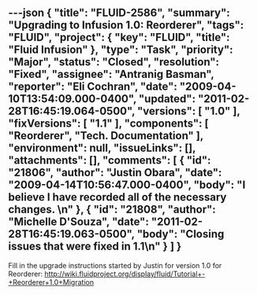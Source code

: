 ---json
{
  "title": "FLUID-2586",
  "summary": "Upgrading to Infusion 1.0: Reorderer",
  "tags": "FLUID",
  "project": {
    "key": "FLUID",
    "title": "Fluid Infusion"
  },
  "type": "Task",
  "priority": "Major",
  "status": "Closed",
  "resolution": "Fixed",
  "assignee": "Antranig Basman",
  "reporter": "Eli Cochran",
  "date": "2009-04-10T13:54:09.000-0400",
  "updated": "2011-02-28T16:45:19.064-0500",
  "versions": [
    "1.0"
  ],
  "fixVersions": [
    "1.1"
  ],
  "components": [
    "Reorderer",
    "Tech. Documentation"
  ],
  "environment": null,
  "issueLinks": [],
  "attachments": [],
  "comments": [
    {
      "id": "21806",
      "author": "Justin Obara",
      "date": "2009-04-14T10:56:47.000-0400",
      "body": "I believe I have recorded all of the necessary changes.&#x20;\n"
    },
    {
      "id": "21808",
      "author": "Michelle D'Souza",
      "date": "2011-02-28T16:45:19.063-0500",
      "body": "Closing issues that were fixed in 1.1\n"
    }
  ]
}
---
Fill in the upgrade instructions started by Justin for version 1.0 for Reorderer: <http://wiki.fluidproject.org/display/fluid/Tutorial+-+Reorderer+1.0+Migration>

        